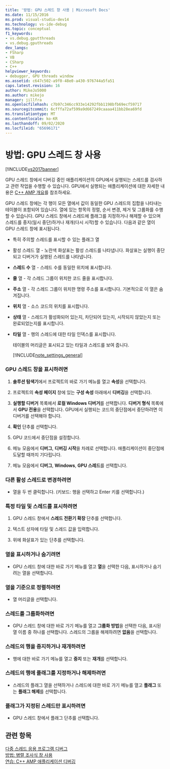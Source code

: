 ```yaml
---
title: '방법: GPU 스레드 창 사용 | Microsoft Docs'
ms.date: 11/15/2016
ms.prod: visual-studio-dev14
ms.technology: vs-ide-debug
ms.topic: conceptual
f1_keywords:
- vs.debug.gputthreads
- vs.debug.gputhreads
dev_langs:
- FSharp
- VB
- CSharp
- C++
helpviewer_keywords:
- debugger, GPU threads window
ms.assetid: c647c502-a9f0-48e0-a430-976744a5fa51
caps.latest.revision: 16
author: MikeJo5000
ms.author: mikejo
manager: jillfra
ms.openlocfilehash: c7b97c346cc933e14292fbb1198bfb69ecf59717
ms.sourcegitcommit: 6cfffa72af599a9d667249caaaa411bb28ea69fd
ms.translationtype: MT
ms.contentlocale: ko-KR
ms.lasthandoff: 09/02/2020
ms.locfileid: "65696171"
---
```

# <a name="how-to-use-the-gpu-threads-window"></a>방법: GPU 스레드 창 사용
[!INCLUDE[vs2017banner](../includes/vs2017banner.md)]

GPU 스레드 창에서 디버깅 중인 애플리케이션의 GPU에서 실행되는 스레드를 검사하고 관련 작업을 수행할 수 있습니다. GPU에서 실행되는 애플리케이션에 대한 자세한 내용은 [C++ AMP 개요](https://msdn.microsoft.com/library/9e593b06-6e3c-43e9-8bae-6d89efdd39fc)를 참조하세요.  
  
 GPU 스레드 창에는 각 행이 모든 열에서 값이 동일한 GPU 스레드의 집합을 나타내는 테이블이 포함되어 있습니다. 열에 있는 항목의 정렬, 순서 변경, 제거 및 그룹화를 수행할 수 있습니다. GPU 스레드 창에서 스레드에 플래그를 지정하거나 해제할 수 있으며 스레드를 중지(일시 중단)하거나 재개(다시 시작)할 수 있습니다. 다음과 같은 열이 GPU 스레드 창에 표시됩니다.  
  
- 특히 주의할 스레드를 표시할 수 있는 플래그 열  
  
- 활성 스레드 열 - 노란색 화살표는 활성 스레드를 나타냅니다. 화살표는 실행이 중단되고 디버거가 실행된 스레드를 나타냅니다.  
  
- **스레드 수** 열 - 스레드 수를 동일한 위치에 표시합니다.  
  
- **줄** 열 - 각 스레드 그룹이 위치한 코드 줄을 표시합니다.  
  
- **주소** 열 - 각 스레드 그룹이 위치한 명령 주소를 표시합니다. 기본적으로 이 열은 숨겨집니다.  
  
- **위치** 열 - 소스 코드의 위치를 표시합니다.  
  
- **상태** 열 - 스레드가 활성화되어 있는지, 차단되어 있는지, 시작되지 않았는지 또는 완료되었는지를 표시합니다.  
  
- **타일** 열 - 행의 스레드에 대한 타일 인덱스를 표시합니다.  
  
  테이블의 머리글은 표시되고 있는 타일과 스레드를 보여 줍니다.  
  
  [!INCLUDE[note_settings_general](../includes/note-settings-general-md.md)]  
  
### <a name="to-display-the-gpu-threads-window"></a>GPU 스레드 창을 표시하려면  
  
1. **솔루션 탐색기**에서 프로젝트의 바로 가기 메뉴를 열고 **속성**을 선택합니다.  
  
2. 프로젝트의 **속성 페이지** 창에 있는 **구성 속성** 아래에서 **디버깅**을 선택합니다.  
  
3. **실행할 디버거** 목록에서 **로컬 Windows 디버거**를 선택합니다. **디버거 형식** 목록에서 **GPU 전용**을 선택합니다. GPU에서 실행되는 코드의 중단점에서 중단하려면 이 디버거를 선택해야 합니다.  
  
4. **확인** 단추를 선택합니다.  
  
5. GPU 코드에서 중단점을 설정합니다.  
  
6. 메뉴 모음에서 **디버그**, **디버깅 시작**을 차례로 선택합니다. 애플리케이션이 중단점에 도달할 때까지 기다립니다.  
  
7. 메뉴 모음에서 **디버그**, **Windows**, **GPU 스레드**를 선택합니다.  
  
### <a name="to-change-to-a-different-active-thread"></a>다른 활성 스레드로 변경하려면  
  
- 열을 두 번 클릭합니다. (키보드: 행을 선택하고 Enter 키를 선택합니다.)  
  
### <a name="to-display-a-particular-tile-and-thread"></a>특정 타일 및 스레드를 표시하려면  
  
1. GPU 스레드 창에서 **스레드 전환기 확장** 단추를 선택합니다.  
  
2. 텍스트 상자에 타일 및 스레드 값을 입력합니다.  
  
3. 위에 화살표가 있는 단추를 선택합니다.  
  
### <a name="to-display-or-hide-a-column"></a>열을 표시하거나 숨기려면  
  
- GPU 스레드 창에 대한 바로 가기 메뉴를 열고 **열**을 선택한 다음, 표시하거나 숨기려는 열을 선택합니다.  
  
### <a name="to-sort-by-a-column"></a>열을 기준으로 정렬하려면  
  
- 열 머리글을 선택합니다.  
  
### <a name="to-group-threads"></a>스레드를 그룹화하려면  
  
- GPU 스레드 창에 대한 바로 가기 메뉴를 열고 **그룹화 방법**을 선택한 다음, 표시된 열 이름 중 하나를 선택합니다. 스레드의 그룹을 해제하려면 **없음**을 선택합니다.  
  
### <a name="to-freeze-or-thaw-a-row-of-threads"></a>스레드의 행을 중지하거나 재개하려면  
  
- 행에 대한 바로 가기 메뉴를 열고 **중지** 또는 **재개**를 선택합니다.  
  
### <a name="to-flag-or-unflag-a-row-of-threads"></a>스레드의 행에 플래그를 지정하거나 해제하려면  
  
- 스레드의 플래그 열을 선택하거나 스레드에 대한 바로 가기 메뉴를 열고 **플래그** 또는 **플래그 해제**를 선택합니다.  
  
### <a name="to-display-only-flagged-threads"></a>플래그가 지정된 스레드만 표시하려면  
  
- GPU 스레드 창에서 플래그 단추를 선택합니다.  
  
## <a name="see-also"></a>관련 항목  
 [다중 스레드 응용 프로그램 디버그](../debugger/debug-multithreaded-applications-in-visual-studio.md)   
 [방법: 병렬 조사식 창 사용](../debugger/how-to-use-the-parallel-watch-window.md)   
 [연습: C++ AMP 애플리케이션 디버깅](https://msdn.microsoft.com/library/40e92ecc-f6ba-411c-960c-b3047b854fb5)
